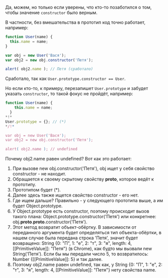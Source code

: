 Да, можем, но только если уверены, что кто-то позаботился о том, чтобы значение `constructor` было верным.

В частности, без вмешательства в прототип код точно работает, например:

```js run
function User(name) {
  this.name = name;
}

var obj = new User('Вася');
var obj2 = new obj.constructor('Петя');

alert( obj2.name ); // Петя (сработало)
```

Сработало, так как `User.prototype.constructor == User`.

Но если кто-то, к примеру, перезапишет `User.prototype` и забудет указать `constructor`, то такой фокус не пройдёт, например:

```js run
function User(name) {
    this.name = name;
  }
*!*
User.prototype = {}; // (*)
*/!*

var obj = new User('Вася');
var obj2 = new obj.constructor('Петя');

alert( obj2.name ); // undefined
```

Почему obj2.name равен undefined? Вот как это работает:

1. При вызове new obj.constructor('Петя'), obj ищет у себя свойство constructor - не находит.
2. Обращается к своему скрытому свойству __proto__, которое ведёт к прототипу.
3. Прототипом будет (*).
4. Далее здесь также ищется свойство constructor - его нет.
5. Где ищем дальше? Правильно - у следующего прототипа выше, а им будет Object.prototype.
6. У Object.prototype есть constructor, поэтому происходит вызов такого плана:  Object.prototype.constructor('Петя') или конкретнее: obj.__proto__.__proto__.constructor('Петя').
7. Этот метод возвратит объект-обёртку. В зависимости от переданного аргумента будет определяться тип объекта-обёртки, в нашем случае была передана строка 'Петя', значит будет возвращено: String {0: "П", 1: "е", 2: "т", 3: "я", length: 4, [[PrimitiveValue]]: "Петя"} (в Chrome), как будто мы вызвали new String('Петя'). Если бы мы передали число 5, то возвратилось: Number {[[PrimitiveValue]]: 5} и так далее.
8. Поэтому obj2.name равен undefined, так как, у String {0: "П", 1: "е", 2: "т", 3: "я", length: 4, [[PrimitiveValue]]: "Петя"} нету свойства name.
